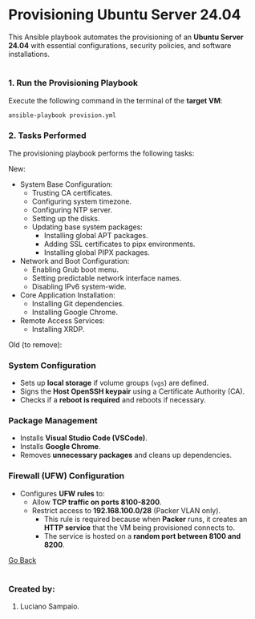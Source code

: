 # Provisioning Ubuntu Server 24.04

This Ansible playbook automates the provisioning of an **Ubuntu Server 24.04** with essential configurations, security policies, and software installations.

#
### 1. Run the Provisioning Playbook

Execute the following command in the terminal of the **target VM**:

```bash
ansible-playbook provision.yml
```

### 2. Tasks Performed

The provisioning playbook performs the following tasks:

New:
- System Base Configuration:
  - Trusting CA certificates.
  - Configuring system timezone.
  - Configuring NTP server.
  - Setting up the disks.
  - Updating base system packages:
    - Installing global APT packages.
    - Adding SSL certificates to pipx environments.
    - Installing global PIPX packages.
- Network and Boot Configuration:
  - Enabling Grub boot menu.
  - Setting predictable network interface names.
  - Disabling IPv6 system-wide.
- Core Application Installation:
  - Installing Git dependencies.
  - Installing Google Chrome.
- Remote Access Services:
  - Installing XRDP.

Old (to remove):
### System Configuration
- Sets up **local storage** if volume groups (`vgs`) are defined.
- Signs the **Host OpenSSH keypair** using a Certificate Authority (CA).
- Checks if a **reboot is required** and reboots if necessary.

### Package Management
- Installs **Visual Studio Code (VSCode)**.
- Installs **Google Chrome**.
- Removes **unnecessary packages** and cleans up dependencies.

### Firewall (UFW) Configuration
- Configures **UFW rules** to:
  - Allow **TCP traffic on ports 8100-8200**.
  - Restrict access to **192.168.100.0/28** (Packer VLAN only).
    - This rule is required because when **Packer** runs, it creates an **HTTP service** that the VM being provisioned connects to.
    - The service is hosted on a **random port between 8100 and 8200**.

[Go Back](../../README.md)

#
### Created by:

1. Luciano Sampaio.
